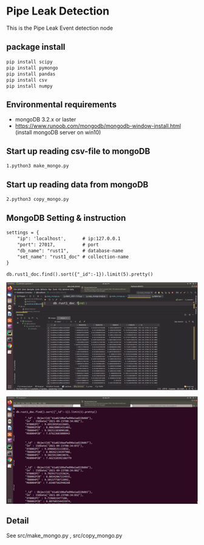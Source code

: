 # Pipe Leak Detection 
This is the Pipe Leak Event detection node

## package install
```
pip install scipy
pip install pymongo
pip install pandas
pip install csv
pip install numpy
```

## Environmental requirements
* mongoDB 3.2.x or laster
* https://www.runoob.com/mongodb/mongodb-window-install.html (install mongoDB server on win10)

## Start up reading csv-file to mongoDB
```
1.python3 make_mongo.py
```
## Start up reading data from mongoDB 
```
2.python3 copy_mongo.py
```
## MongoDB Setting & instruction
```
settings = {
    "ip": 'localhost',      # ip:127.0.0.1
    "port": 27017,          # port
    "db_name": "rust1",     # database-name
    "set_name": "rust1_doc" # collection-name
}
```

```
db.rust1_doc.find().sort({"_id":-1}).limit(5).pretty()
```

![](./image/2.png)

![](./image/1.png)


## Detail
See src/make_mongo.py , src/copy_mongo.py

